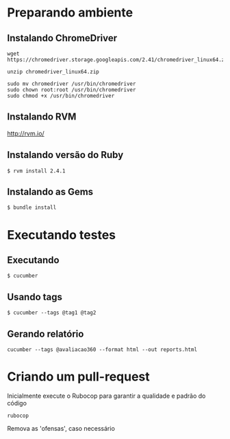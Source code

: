 # Preparando ambiente

## Instalando ChromeDriver
```
wget https://chromedriver.storage.googleapis.com/2.41/chromedriver_linux64.zip

unzip chromedriver_linux64.zip

sudo mv chromedriver /usr/bin/chromedriver
sudo chown root:root /usr/bin/chromedriver
sudo chmod +x /usr/bin/chromedriver
```

## Instalando RVM
http://rvm.io/

## Instalando versão do Ruby
```
$ rvm install 2.4.1
```
## Instalando as Gems
```
$ bundle install
```

# Executando testes

## Executando
```
$ cucumber
```
## Usando tags
```
$ cucumber --tags @tag1 @tag2
```
## Gerando relatório
```
cucumber --tags @avaliacao360 --format html --out reports.html
```

# Criando um pull-request

Inicialmente execute o Rubocop para garantir a qualidade e padrão do código
```
rubocop
```
Remova as 'ofensas', caso necessário